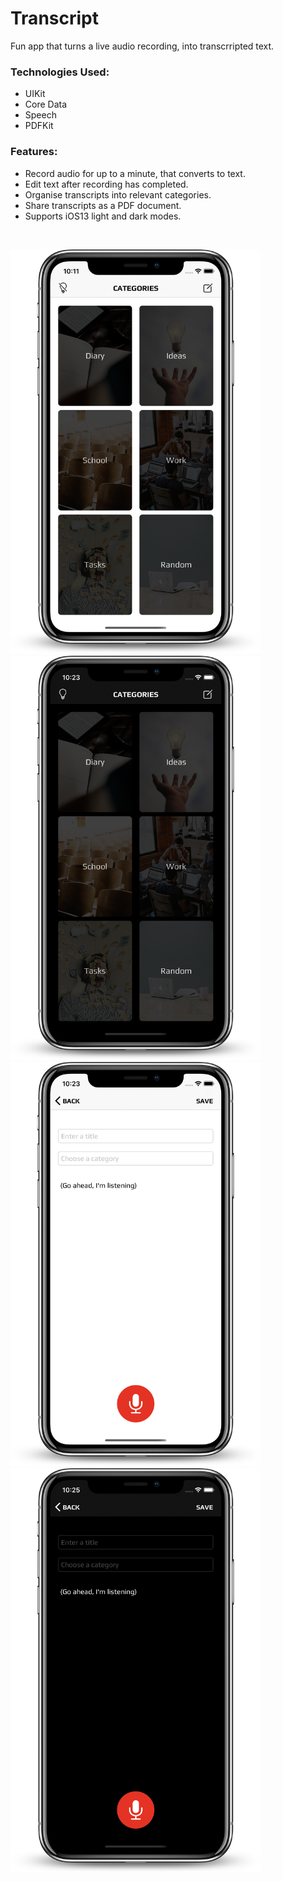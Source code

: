 # Transcript

Fun app that turns a live audio recording, into transcrripted text.

### Technologies Used:

* UIKit
* Core Data
* Speech
* PDFKit

### Features:
* Record audio for up to a minute, that converts to text.
* Edit text after recording has completed.
* Organise transcripts into relevant categories.
* Share transcripts as a PDF document.
* Supports iOS13 light and dark modes.
<br/>

<img src="homeLight.png" width="400"> <img src="homeDark.png" width="400">
<img src="recordLight.png" width="400"> <img src="recordDark.png" width="400">
